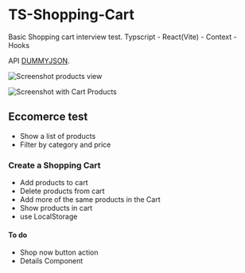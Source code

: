 # TS-Shopping-Cart

Basic Shopping cart interview test. 
Typscript - React(Vite) - Context - Hooks

API [DUMMYJSON](https://dummyjson.com/).

![Screenshot products view](https://i.ibb.co/d7FGYGQ/Captura-de-pantalla-2023-05-11-063707.png)

![Screenshot with Cart Products](https://i.ibb.co/jkxsC3S/Captura-de-pantalla-2023-05-11-063731.png)

## Eccomerce test
- Show a list of products
- Filter by category and price

### Create a Shopping Cart
- Add products to cart
- Delete products from cart
- Add more of the same products in the Cart
- Show products in cart
- use LocalStorage

#### To do
- Shop now button action
- Details Component